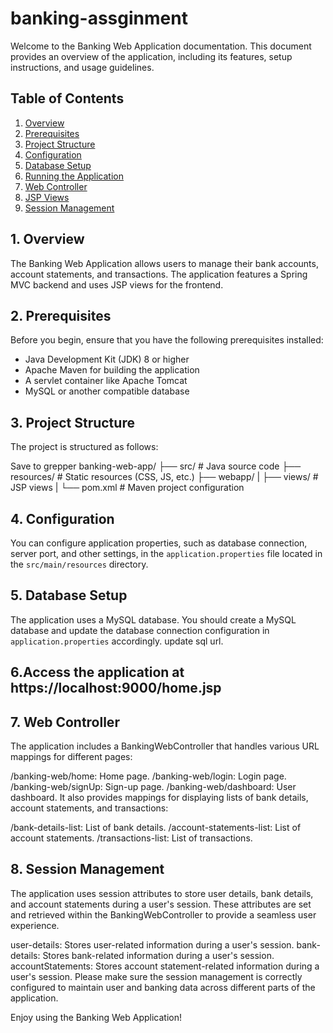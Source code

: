 # banking-assginment

Welcome to the Banking Web Application documentation. This document provides an overview of the application, including its features, setup instructions, and usage guidelines.

## Table of Contents

1. [Overview](#overview)
2. [Prerequisites](#prerequisites)
3. [Project Structure](#project-structure)
4. [Configuration](#configuration)
5. [Database Setup](#database-setup)
6. [Running the Application](#running-the-application)
7. [Web Controller](#web-controller)
8. [JSP Views](#jsp-views)
9. [Session Management](#session-management)

## 1. Overview

The Banking Web Application allows users to manage their bank accounts, account statements, and transactions. The application features a Spring MVC backend and uses JSP views for the frontend.

## 2. Prerequisites

Before you begin, ensure that you have the following prerequisites installed:

- Java Development Kit (JDK) 8 or higher
- Apache Maven for building the application
- A servlet container like Apache Tomcat
- MySQL or another compatible database

## 3. Project Structure

The project is structured as follows:

Save to grepper
banking-web-app/
├── src/ # Java source code
├── resources/ # Static resources (CSS, JS, etc.)
├── webapp/
| ├── views/ # JSP views
| 
└── pom.xml # Maven project configuration



## 4. Configuration

You can configure application properties, such as database connection, server port, and other settings, in the `application.properties` file located in the `src/main/resources` directory.

## 5. Database Setup

The application uses a MySQL database. You should create a MySQL database and update the database connection configuration in `application.properties` accordingly. update sql url.



## 6.Access the application at https://localhost:9000/home.jsp

## 7. Web Controller
The application includes a BankingWebController that handles various URL mappings for different pages:

/banking-web/home: Home page.
/banking-web/login: Login page.
/banking-web/signUp: Sign-up page.
/banking-web/dashboard: User dashboard.
It also provides mappings for displaying lists of bank details, account statements, and transactions:

/bank-details-list: List of bank details.
/account-statements-list: List of account statements.
/transactions-list: List of transactions.

## 8. Session Management
The application uses session attributes to store user details, bank details, and account statements during a user's session. These attributes are set and retrieved within the BankingWebController to provide a seamless user experience.

user-details: Stores user-related information during a user's session.
bank-details: Stores bank-related information during a user's session.
accountStatements: Stores account statement-related information during a user's session.
Please make sure the session management is correctly configured to maintain user and banking data across different parts of the application.

Enjoy using the Banking Web Application!
